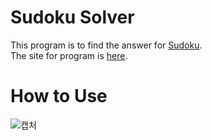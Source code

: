 # Sudoku Solver
This program is to find the answer for [Sudoku](https://sudoku.com/ko).  
The site for program is [here](https://naver.com).
# How to Use
![캡처](https://user-images.githubusercontent.com/56298375/79241789-7c1e6f00-7eae-11ea-994a-e8d396dafd4d.PNG)
